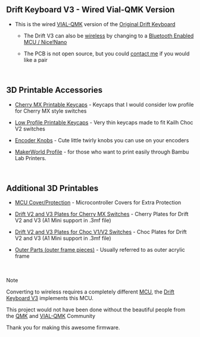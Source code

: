 ## Drift Keyboard V3 - Wired Vial-QMK Version  

- This is the wired [VIAL-QMK](https://github.com/vial-kb/vial-qmk) version of the [Original Drift Keyboard](https://github.com/Timception/Drift)  

  - The Drift V3 can also be [wireless](https://github.com/Timception/zmk-config-drift-v3-editor) by changing to a [Bluetooth Enabled MCU / Nice!Nano](https://typeractive.xyz/products/nice-nano)  

   - The PCB is not open source, but you could [contact me](https://www.instagram.com/majin.keyboards) if you would like a pair
  <br/>  


## 3D Printable Accessories  
 - [Cherry MX Printable Keycaps](https://github.com/Timception/zmk-config-drift-v3-editor/tree/main/printables/Cherry-MX) - Keycaps that I would consider low profile for Cherry MX style switches  
 - [Low Profile Printable Keycaps](https://github.com/Timception/zmk-config-drift-v3-editor/tree/main/printables/Low-Profile) - Very thin keycaps made to fit Kailh Choc V2 switches  

 - [Encoder Knobs](https://github.com/Timception/zmk-config-drift-v3-editor/tree/main/printables/Encoder-Knobs) - Cute little twirly knobs you can use on your encoders  
 - [MakerWorld Profile](https://makerworld.com/en/@timception) - for those who want to print easily through Bambu Lab Printers.  
<br/>  

 ## Additional 3D Printables  
 - [MCU Cover/Protection](https://github.com/Timception/zmk-config-drift-v3-editor/tree/main/V3-MCU-Cover) - Microcontroller Covers for Extra Protection  

 - [Drift V2 and V3 Plates for Cherry MX Switches](https://github.com/Timception/zmk-config-drift-v3-editor/tree/main/Drift-V2-and-V3-Cherry-Plates) - Cherry Plates for Drift V2 and V3 (A1 Mini support in .3mf file)  

 - [Drift V2 and V3 Plates for Choc V1/V2 Switches](https://github.com/Timception/zmk-config-drift-v3-editor/tree/main/Drift-V2-and-V3-Choc-Plates) - Choc Plates for Drift V2 and V3 (A1 Mini support in .3mf file)  

 - [Outer Parts (outer frame pieces)](https://github.com/Timception/zmk-config-drift-v3-editor/tree/main/Outer-Acrylic) - Usually referred to as outer acrylic frame  
<br/><br/>  

> [!Note]  
> Converting to wireless requires a completely different [MCU](https://typeractive.xyz/products/nice-nano), the [Drift Keyboard V3](https://github.com/Timception/zmk-config-drift-v3-editor) implements this MCU.  
>  
> This project would not have been done without the
> beautiful people from the [QMK](https://github.com/qmk/qmk_firmware) and [VIAL-QMK](https://github.com/vial-kb/vial-qmk) Community
>  
> Thank you for making this awesome firmware.  
